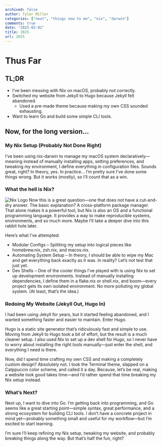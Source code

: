```yaml
---
archived: false
author: Tyler Miller
categories: ["neat", "things new to me", "nix", "darwin"]
comments: true
date: "2025-02-02"
title: 2025
url: 2025
---
```

# Thus Far

## TL;DR
- I’ve been messing with Nix on macOS, probably not correctly.
- Switched my website from Jekyll to Hugo because Jekyll felt abandoned.
    - Used a pre-made theme because making my own CSS sounded exhausting.
- Want to learn Go and build some simple CLI tools.

## Now, for the long version…

### My Nix Setup (Probably Not Done Right)

I’ve been using nix-darwin to manage my macOS system declaratively—meaning instead of manually installing apps, setting preferences, and tweaking my environment, I define everything in configuration files. Sounds great, right? In theory, yes. In practice… I’m pretty sure I’ve done some things wrong. But it works (mostly), so I’ll count that as a win.

### What the hell is Nix?

![Nix Logo](https://nixos.org/logo/nixos-logo-only-hires.png)
Now this is a great question—one that does not have a cut-and-dry answer. The basic explanation? A cross-platform package manager. That alone makes it a powerful tool, but Nix is also an OS and a functional programming language. It provides a way to make reproducible systems, environments, and so much more. Maybe I’ll take a deeper dive into this rabbit hole later.

Here’s what I’ve attempted:
- Modular Configs – Splitting my setup into logical pieces like homebrew.nix, zsh.nix, and macos.nix.
- Automating System Setup – In theory, I should be able to wipe my Mac and get everything back exactly as it was. In reality? Let’s not test that just yet.
- Dev Shells – One of the cooler things I’ve played with is using Nix to set up development environments. Instead of manually installing dependencies, I define them in a flake.nix or shell.nix, and boom—every project gets its own isolated environment. No more polluting my global system. (At least, that’s the idea.)

### Redoing My Website (Jekyll Out, Hugo In)

I had been using Jekyll for years, but it started feeling abandoned, and I wanted something faster and easier to maintain. Enter Hugo.

Hugo is a static site generator that’s ridiculously fast and simple to use. Moving from Jekyll to Hugo took a bit of effort, but the result is a much cleaner setup. I also used Nix to set up a dev shell for Hugo, so I never have to worry about installing the right tools manually—just enter the shell, and everything I need is there.

Now, did I spend time crafting my own CSS and making a completely custom design? Absolutely not. I took the Terminal theme, slapped on a Catppuccin color scheme, and called it a day. Because, let’s be real, making a website look good takes time—and I’d rather spend that time breaking my Nix setup instead.

### What’s Next?

Next up, I want to dive into Go. I’m getting back into programming, and Go seems like a great starting point—simple syntax, great performance, and a strong ecosystem for building CLI tools. I don’t have a concrete project in mind yet—probably something small and useful for my workflow—but I’m excited to start learning.

I’m sure I’ll keep refining my Nix setup, tweaking my website, and probably breaking things along the way. But that’s half the fun, right?
